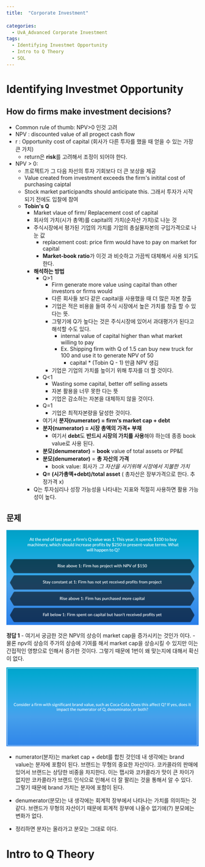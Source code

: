 ```yaml
---
title:  "Corporate Investment"

categories:
  - UvA_Advanced Corporate Investment
tags:
  - Identifying Investmet Opportunity
  - Intro to Q Theory
  - SQL
---
```



# Identifying Investmet Opportunity

## How do firms make investment decisions?
  - Common rule of thumb: NPV>0 인것 고려
  - NPV : discounted value of all progect cash flow
  - r   : Opportunity cost of capital (회사가 다른 투자를 했을 때 얻을 수 있는 가장 큰 가치)   
    - return은 **risk**를 고려해서 조정이 되어야 한다.
  - NPV > 0:
    - 프로젝트가 그 다음 차선의 투자 기회보다 더 큰 보상을 제공 
    - Value created from investment exceeds the firm's initital cost of purchasing caiptal
    - Stock market participandts should anticipate this. 그래서 투자가 시작 되기 전에도 입찰에 참여
    - **Tobin's Q** 
      - Market vlaue of firm/ Replacement cost of capital
      - 회사의 가치(시가 총액)를 capital의 가치(순자산 가치)로 나눈 것
      - 주식시장에서 평가된 기업의 가치를 기업의 총실물자본의 구입가격으로 나눈 값
        - replacement cost: price firm would have to pay on market for capital
        - **Market-book ratio**가 이것 과 비슷하고 가끔씩 대체해서 사용 되기도 한다.
      - **해석하는 방법**
        - Q>1
          - Firm generate more value using capital than other investors or firms would
          - 다른 회사들 보다 같은 capital을 사용했을 때 더 많은 자본 창출
          - 기업은 적은 비용을 들여 주식 시장에서 높은 가치를 창출 할 수 있다는 뜻. 
          - 그렇기에 Q가 높다는 것은 주식시장에 있어서 과대평가가 된다고 해석할 수도 있다.
            - internal value of capital higher than what market willing to pay
            - Ex. Shipping firm with Q of 1.5 can buy new truck for 100 and use it to generate NPV of 50
              - capital * (Tobin Q - 1) 만큼 NPV 생김
          - 기업은 기업의 가치를 높이기 위해 투자를 더 할 것이다.
        - Q<1
          - Wasting some capital, better off selling assets
          - 자본 활용을 너무 못한 다는 뜻
          - 기업은 감소하는 자본을 대체하지 않을 것이다.
        - Q=1
          - 기업은 최적자본량을 달성한 것이다.
        - 여기서 **분자(numerator) = firm's market cap + debt**
        - **분자(numerator) = 시장 총액의 가격+ 부채**
          - 여기서 **debt**도 **반드시 시장의 가치를 사용**해야 하는데 종종 book value로 사용 된다.
        - **분모(denumerator)** = **book** value of total assets or PP&E
        - **분모(denumerator)** = **총 자산의 가격**
          - book value: 회사가 *그 자산을 사기위해 시장에서 지불한 가치*
        - **Q= (시가총액+debt)/total asset** ( 총자산은 장부가격으로 한다. 추정가격 x)
      - Q는 투자심리나 성장 가능성을 나타내는 지표와 적절히 사용하면 활용 가능 성이 높다.

## 문제
![](2021-09-05-17-46-11.png)</p>

**정답 1**
    - 여기서 궁금한 것은 NPV의 상승이 market cap을 증가시키는 것인가 이다.
    - 물론 npv의 상승의 주가의 상승에 기여를 해서 market cap을 상승시킬 수 있지만 이는 간접적인 영향으로 인해서 증가한 것이다. 그렇기 때문에 1번이 왜 맞는지에 대해서 확신이 없다.  


![](2021-09-05-17-53-17.png)</p>
  - numerator(분자)는 market cap + debt를 합친 것인데 내 생각에는 brand value는 분자에 포함이 된다. 브랜드는 무형의 중요한 자산이다. 코카콜라의 판매에 있어서 브랜드는 상당한 비중을 차지한다. 이는 팹시와 코카콜라가 맛이 큰 차이가 없지만 코카콜라가 브랜드 인식으로 인해서 더 잘 팔리는 것을 통해서 알 수 있다. 그렇기 때문에 brand 가치는 분자에 포함이 된다.
  
  - denumerator(분모)는 내 생각에는 회계적 장부에서 나타나는 가치를 의미하는 것 같다. 브랜드가 무형의 자산이기 때문에 회계적 장부에 나올수 없기에(?) 분모에는 변화가 없다.
  
  - 정리하면 분자는 올라가고 분모는 그대로 이다.   


# Intro to Q Theory
